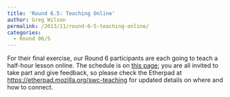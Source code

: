 ```yaml
---
title: 'Round 6.5: Teaching Online'
author: Greg Wilson
permalink: /2013/11/round-6-5-teaching-online/
categories:
  - Round 06/5
---
```

For their final exercise, our Round 6 participants are each going to teach a half-hour lesson online. The schedule is on [this page][1]; you are all invited to take part and give feedback, so please check the Etherpad at <https://etherpad.mozilla.org/swc-teaching> for updated details on where and how to connect.

 [1]: http://teaching.software-carpentry.org/presentation-schedule/
